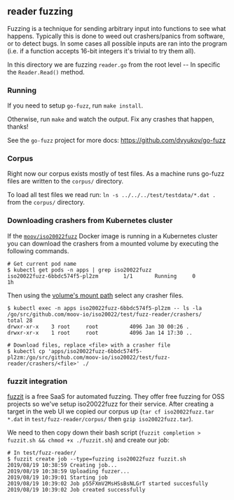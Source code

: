 ## reader fuzzing

Fuzzing is a technique for sending arbitrary input into functions to see what happens. Typically this is done to weed out crashers/panics from software, or to detect bugs. In some cases all possible inputs are ran into the program (i.e. if a function accepts 16-bit integers it's trivial to try them all).

In this directory we are fuzzing `reader.go` from the root level -- In specific the `Reader.Read()` method.

### Running

If you need to setup `go-fuzz`, run `make install`.

Otherwise, run `make` and watch the output. Fix any crashes that happen, thanks!

See the `go-fuzz` project for more docs: https://github.com/dvyukov/go-fuzz

### Corpus

Right now our corpus exists mostly of test files. As a machine runs go-fuzz files are written to the `corpus/` directory.

To load all test files we read run: `ln -s ../../../test/testdata/*.dat .` from the `corpus/` directory.

### Downloading crashers from Kubernetes cluster

If the [`moov/iso20022fuzz`](https://hub.docker.com/r/moov/iso20022fuzz) Docker image is running in a Kubernetes cluster you can download the crashers from a mounted volume by executing the following commands.

```
# Get current pod name
$ kubectl get pods -n apps | grep iso20022fuzz
iso20022fuzz-6bbdc574f5-pl2zm        1/1       Running     0          1h
```

Then using the [volume's mount path](https://github.com/moov-io/infra/blob/master/lib/apps/10-iso20022fuzz.yml#L43) select any crasher files.

```
$ kubectl exec -n apps iso20022fuzz-6bbdc574f5-pl2zm -- ls -la /go/src/github.com/moov-io/iso20022/test/fuzz-reader/crashers/
total 28
drwxr-xr-x    3 root     root          4096 Jan 30 00:26 .
drwxr-xr-x    1 root     root          4096 Jan 14 17:30 ..

# Download files, replace <file> with a crasher file
$ kubectl cp 'apps/iso20022fuzz-6bbdc574f5-pl2zm:/go/src/github.com/moov-io/iso20022/test/fuzz-reader/crashers/<file>' ./
```

### fuzzit integration

[fuzzit](https://fuzzit.dev/) is a free SaaS for automated fuzzing. They offer free fuzzing for OSS projects so we've setup iso20022fuzz for their service. After creating a target in the web UI we copied our corpus up (`tar cf iso20022fuzz.tar *.dat` in `test/fuzz-reader/corpus/` then `gzip iso20022fuzz.tar`).

We need to then copy down their bash script (`fuzzit completion > fuzzit.sh && chmod +x ./fuzzit.sh`) and create our job:

```
# In test/fuzz-reader/
$ fuzzit create job --type=fuzzing iso20022fuzz fuzzit.sh
2019/08/19 10:38:59 Creating job...
2019/08/19 10:38:59 Uploading fuzzer...
2019/08/19 10:39:01 Starting job
2019/08/19 10:39:02 Job p55FXmV2MsHSsBsNLGrT started succesfully
2019/08/19 10:39:02 Job created successfully
```
